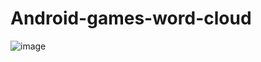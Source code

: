 # Android-games-word-cloud
![image](https://user-images.githubusercontent.com/87186427/234631181-1fc08cbd-f7f7-42ed-bfb6-bd54a0c8a8be.png)

